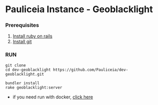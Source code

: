 # Pauliceia Instance - Geoblacklight

### Prerequisites
1. [Install ruby on rails](https://gorails.com/setup/ubuntu/16.04)
2. [Install git](https://git-scm.com/book/en/v2/Getting-Started-Installing-Git)

### RUN
```
git clone 
cd dev-geoblacklight https://github.com/Pauliceia/dev-geoblacklight.git

bundler install
rake geoblacklight:server
```

* if you need run with docker, [click here](https://github.com/Pauliceia/dockers/tree/master/metadata)
